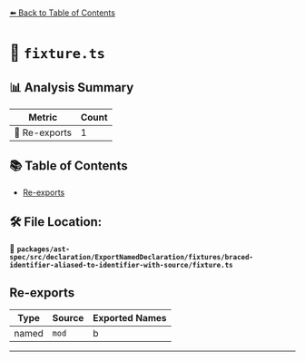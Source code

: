 [⬅️ Back to Table of Contents](../../../../../../../index.md)

# 📄 `fixture.ts`

## 📊 Analysis Summary

| Metric | Count |
|--------|-------|
| 🔄 Re-exports | 1 |

## 📚 Table of Contents

- [Re-exports](#re-exports)

## 🛠️ File Location:
📂 **`packages/ast-spec/src/declaration/ExportNamedDeclaration/fixtures/braced-identifier-aliased-to-identifier-with-source/fixture.ts`**

## Re-exports

| Type | Source | Exported Names |
|------|--------|----------------|
| named | `mod` | b |


---